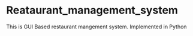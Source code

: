 # Reataurant_management_system
This is GUI Based restaurant mangement system.
Implemented in Python

